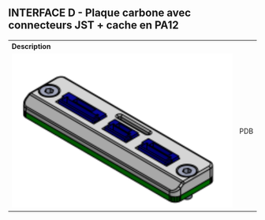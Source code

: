 ## INTERFACE D - Plaque carbone avec connecteurs JST + cache en PA12

<table class="description" style=" text-align: left;">
    <tr>
        <th colspan="2" >Description</th>
    </tr>
    <tr>
        <td><img src="../../../gitbook/images/INTERFACE/INTERFACED/INTD-JST-ISO.png" width="1000"></td>
        <td>PDB</td>
    </tr>
</table>